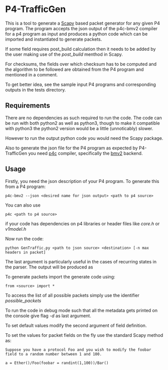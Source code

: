 # P4-TrafficGen

This is a tool to generate a [Scapy](https://scapy.net/) based packet generator for any given P4 program. The program accepts the json output of the p4c-bmv2 compiler for a p4 program as input and produces a python code which can be imported and instantiated to generate packets.

If some field requires post_build calculation then it needs to be added by the user making use of the *post_build* menthod in Scapy.

For checksums, the fields over which checksum has to be computed and the algorithm to be followed are obtained from the P4 program and mentioned in a comment.

To get better idea, see the sample input P4 programs and corresponding outputs in the tests directory.

## Requirements
There are no dependencies as such required to run the code. The code can be run with both python2 as well as python3, though to make it compatible with python3 the python2 version would be a little (unnoticably) slower.

However to run the output python code you would need the Scapy package.

Also to generate the json file for the P4 program as expected by P4-TrafficGen you need [p4c](https://github.com/p4lang/p4c) compiler, specifically the [bmv2](https://github.com/p4lang/p4c/tree/master/backends/bmv2) backend.

## Usage
Firstly, you need the json description of your P4 program. To generate this from a P4 program:
```
p4c-bmv2 --json <desired name for json output> <path to p4 source>
```
You can also use 
```
p4c <path to p4 source>
```
if your code has dependencies on p4 libraries or header files like *core.h* or *v1model.h*

Now run the code:
```
python GenTraffic.py <path to json source> <destination> [-n max headers in packet]
```
The last argument is particularly useful in the cases of recurring states in the parser.
The output will be produced as

To generate packets import the generate code using:
```
from <source> import *
```
To access the list of all possible packets simply use the identifier *possible_packets*

To run the code in debug mode such that all the metadata gets printed on the console give flag *-d* as last argument.

To set default values modify the second argument of field definition.

To set the values for packet fields on the fly use the standard Scapy method as:
```
Suppose you have a protocol Foo and you wish to modify the foobar field to a random number between 1 and 100.

a = Ether()/Foo(foobar = randint(1,100))/Bar() 
```